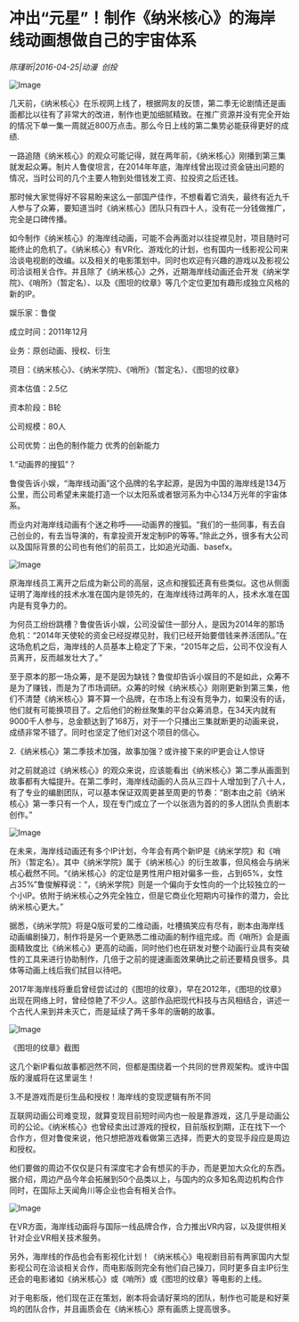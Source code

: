 # 冲出“元星”！制作《纳米核心》的海岸线动画想做自己的宇宙体系

*陈瑾昕|2016-04-25|动漫 
                                                创投*

![Image](http://p2.pstatp.com/large/616400035bc1fb9ca917)

几天前，《纳米核心》在乐视网上线了，根据网友的反馈，第二季无论剧情还是画面都比以往有了非常大的改进，制作也更加细腻精致。在推广资源并没有完全开始的情况下单一集一周就近800万点击。那么今日上线的第二集势必能获得更好的成绩.

一路追随《纳米核心》的观众可能记得，就在两年前，《纳米核心》刚播到第三集就发起众筹。制片人鲁俊坦言，在2014年年底，海岸线曾出现过资金链出问题的情况，当时公司的几个主要人物到处借钱发工资、拉投资之后还钱。

那时候大家觉得好不容易盼来这么一部国产佳作，不想看着它消失，最终有近九千人参与了众筹，要知道当时《纳米核心》团队只有四十人，没有花一分钱做推广，完全是口碑传播。

如今制作《纳米核心》的海岸线动画，可能不会再面对以往捉襟见肘，项目随时可能终止的危机了。《纳米核心》有VR化、游戏化的计划，也有国内一线影视公司来洽谈电视剧的改编。以及相关的电影策划中。同时也欢迎有兴趣的游戏以及影视公司洽谈相关合作。并且除了《纳米核心》之外，近期海岸线动画还会开发《纳米学院》、《哨所》（暂定名）、以及《图坦的纹章》等几个定位更加有趣形成独立风格的新的IP。

娱乐家：鲁俊

成立时间：2011年12月

业务：原创动画、授权、衍生

项目：《纳米核心》、《纳米学院》、《哨所》（暂定名）、《图坦的纹章》

资本估值：2.5亿

资本阶段：B轮

公司规模：80人

公司优势：出色的制作能力 优秀的创新能力

1.“动画界的搜狐”？

鲁俊告诉小娱，“海岸线动画”这个品牌的名字起源，是因为中国的海岸线是134万公里，而公司希望未来能打造一个以太阳系或者银河系为中心134万光年的宇宙体系。

而业内对海岸线动画有个迷之称呼——动画界的搜狐。“我们的一些同事，有去自己创业的，有去当导演的，有拿投资开发定制IP的等等。”除此之外，很多有大公司以及国际背景的公司也有他们的前员工，比如追光动画、basefx。

![Image](http://p2.pstatp.com/large/61600004deabc55d9e93)

原海岸线员工离开之后成为新公司的高层，这点和搜狐还真有些类似。这也从侧面证明了海岸线的技术水准在国内是领先的，在海岸线待过两年的人，技术水准在国内是有竞争力的。

为何员工纷纷跳槽？鲁俊告诉小娱，公司没留住一部分人，是因为2014年的那场危机：“2014年天使轮的资金已经捉襟见肘，我们已经开始要借钱来养活团队。”在这场危机之后，海岸线的人员基本上稳定了下来，“2015年之后，公司不仅没有人员离开，反而越发壮大了。”

至于原本的那一场众筹，是不是因为缺钱？鲁俊却告诉小娱目的不是如此，众筹不是为了赚钱，而是为了市场调研。众筹的时候《纳米核心》刚刚更新到第三集，他们不清楚《纳米核心》算不算一个品牌，在市场上有没有竞争力，如果没有的话，他们就有可能换项目了。之后他们的粉丝聚集的平台众筹消息，在34天内就有9000千人参与，总金额达到了168万，对于一个只播出三集就断更的动画来说，成绩非常不错了。同时也坚定了他们对这个项目的信心。

2.《纳米核心》第二季技术加强，故事加强？或许接下来的IP更会让人惊讶

对之前就追过《纳米核心》的观众来说，应该能看出《纳米核心》第二季从画面到故事都有大幅提升。在第二季时，海岸线动画的人员从三四十人增加到了八十人，有了专业的编剧团队，可以基本保证双周更甚至周更的节奏：“剧本由之前《纳米核心》第一季只有一个人，现在专门成立了一个以张涵为首的的多人团队负责剧本创作。”

![Image](http://p7.pstatp.com/large/6165000267f2d2545c1a)

在未来，海岸线动画还有多个IP计划，今年会有两个新IP是《纳米学院》和《哨所》（暂定名）。其中《纳米学院》属于《纳米核心》的衍生故事，但风格会与纳米核心截然不同。“《纳米核心》的定位是男性用户相对偏多一些，占到65%，女性占35%”鲁俊解释说：“，《纳米学院》则是一个偏向于女性向的一个比较独立的一个小IP。依附于纳米核心之外完全独立，但是它商业化短期内可操作的潜力，会比纳米核心更大。”

据悉，《纳米学院》将是Q版可爱的二维动画，吐槽搞笑应有尽有，剧本由海岸线动画编剧操刀，制作将是另一个更熟悉二维动画的制作组完成。而《哨所》会是画面精致度比《纳米核心》更高的动画，同时他们也在研发对整个动画行业具有突破性的工具来进行协助制作，几倍于之前的提速画面效果确比之前还要精良很多。具体等动画上线后我们拭目以待吧。

2017年海岸线将重启曾经尝试过的《图坦的纹章》，早在2012年，《图坦的纹章》出现在网络上时，曾经惊艳了不少人。这部作品把现代科技与古风相结合，讲述一个古代人来到并未灭亡，而是延续了两千多年的唐朝的故事。

![Image](http://p1.pstatp.com/large/61600004deacfeeee96c)

《图坦的纹章》截图

这几个新IP看似故事都迥然不同，但都是围绕着一个共同的世界观架构。或许中国版的漫威将在这里诞生！

3.不是游戏而是衍生品和授权！海岸线的变现逻辑有所不同

互联网动画公司难变现，就算变现目前短时间内也一般是靠游戏，这几乎是动画公司的公论。《纳米核心》也曾经卖出过游戏的授权，目前版权到期，正在找下一个合作方，但对鲁俊来说，他只想把游戏看做第三选择，而更大的变现手段应是周边和授权。

他们要做的周边不仅仅是只有深度宅才会有想买的手办，而是更加大众化的东西。据介绍，周边产品今年会拓展到50个品类以上，与国内的众多知名周边机构合作同时，在国际上天闻角川等企业也会有相关合作。

![Image](http://p3.pstatp.com/large/616300041af0ddb09f95)

在VR方面，海岸线动画将与国际一线品牌合作，合力推出VR内容，以及提供相关针对企业VR相关技术服务。

另外，海岸线的作品也会有影视化计划！《纳米核心》电视剧目前有两家国内大型影视公司在洽谈相关合作，而电影版则完全有他们自己操刀，同时更多自主IP衍生还会的电影诸如《纳米核心》或《哨所》或《图坦的纹章》等电影的上线。

对于电影版，他们现在正在策划，剧本将会请好莱坞的团队，制作也可能是和好莱坞的团队合作，并且画质会在《纳米核心》原有画质上提高很多。

